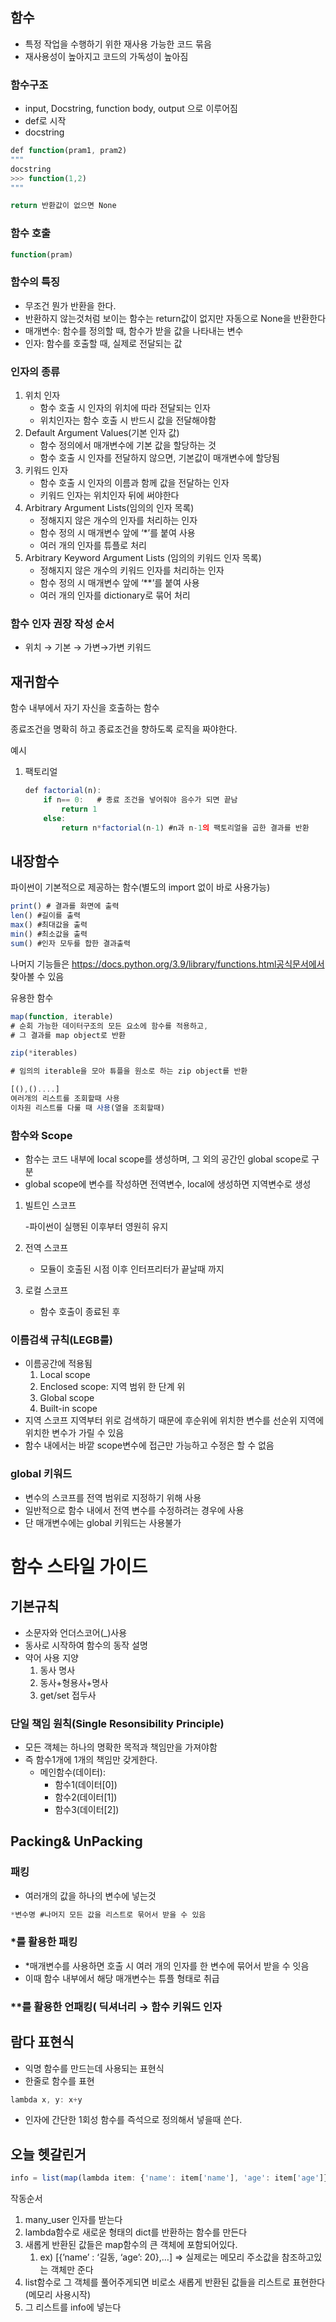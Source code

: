 ## 함수

- 특정 작업을 수행하기 위한 재사용 가능한 코드 묶음
- 재사용성이 높아지고 코드의 가독성이 높아짐

### 함수구조

- input, Docstring, function body, output 으로 이루어짐
- def로 시작
- docstring

```jsx
def function(pram1, pram2)
"""
docstring
>>> function(1,2)
"""

return 반환값이 없으면 None
```

### 함수 호출

```jsx
function(pram)
```

### 함수의 특징

- 무조건 뭔가 반환을 한다.
- 반환하지 않는것처럼 보이는 함수는 return값이 없지만 자동으로 None을 반환한다
- 매개변수: 함수를 정의할 때, 함수가 받을 값을 나타내는 변수
- 인자: 함수를 호출할 때, 실제로 전달되는 값

### 인자의 종류

1. 위치 인자
    - 함수 호출 시 인자의 위치에 따라 전달되는 인자
    - 위치인자는 함수 호출 시 반드시 값을 전달해야함
2. Default Argument Values(기본 인자 값)
    - 함수 정의에서 매개변수에 기본 값을 할당하는 것
    - 함수 호출 시 인자를 전달하지 않으면, 기본값이 매개변수에 할당됨
3. 키워드 인자
    - 함수 호출 시 인자의 이름과 함께 값을 전달하는 인자
    - 키워드 인자는 위치인자 뒤에 써야한다
4. Arbitrary Argument Lists(임의의 인자 목록)
    - 정해지지 않은 개수의 인자를 처리하는 인자
    - 함수 정의 시 매개변수 앞에 ‘*’를 붙여 사용
    - 여러 개의 인자를 튜플로 처리
5. Arbitrary Keyword Argument Lists (임의의 키워드 인자 목록)
    - 정해지지 않은 개수의 키워드 인자를 처리하는 인자
    - 함수 정의 시 매개변수 앞에 ‘**’를 붙여 사용
    - 여러 개의 인자를 dictionary로 묶어 처리

### 함수 인자 권장 작성 순서

- 위치 → 기본 → 가변→가변 키워드

## 재귀함수

함수 내부에서 자기 자신을 호출하는 함수

종료조건을 명확히 하고 종료조건을 향하도록 로직을 짜야한다.

예시

1. 팩토리얼
    
    ```jsx
    def factorial(n):
    	if n== 0:   # 종료 조건을 넣어줘야 음수가 되면 끝남
    		return 1
    	else:
    		return n*factorial(n-1) #n과 n-1의 팩토리얼을 곱한 결과를 반환
    ```
    

## 내장함수

파이썬이 기본적으로 제공하는 함수(별도의 import 없이 바로 사용가능)

```jsx
print() # 결과를 화면에 출력
len() #길이를 출력
max() #최대값을 출력
min() #최소값을 출력
sum() #인자 모두를 합한 결과출력

```

나머지 기능들은 https://docs.python.org/3.9/library/functions.html공식문서에서 찾아볼 수 있음

유용한 함수

```jsx
map(function, iterable)
# 순회 가능한 데이터구조의 모든 요소에 함수를 적용하고,
# 그 결과를 map object로 반환

zip(*iterables)

# 임의의 iterable을 모아 튜플을 원소로 하는 zip object를 반환

[(),()....]
여러개의 리스트를 조회할때 사용
이차원 리스트를 다룰 때 사용(열을 조회할때)

```

### 함수와 Scope

- 함수는 코드 내부에 local scope를 생성하며, 그 외의 공간인 global scope로 구분
- global scope에 변수를 작성하면 전역변수, local에 생성하면 지역변수로 생성

1. 빌트인 스코프
    
    -파이썬이 실행된 이후부터 영원히 유지
    
2. 전역 스코프
    - 모듈이 호출된 시점 이후 인터프리터가 끝날때 까지
3. 로컬 스코프
    - 함수 호출이 종료된 후

### 이름검색 규칙(LEGB룰)

- 이름공간에 적용됨
    1. Local scope
    2. Enclosed scope: 지역 범위 한 단계 위
    3. Global scope
    4. Built-in scope
- 지역 스코프 지역부터 위로 검색하기 때문에 후순위에 위치한 변수를 선순위 지역에 위치한 변수가 가릴 수 있음
- 함수 내에서는 바깥 scope변수에 접근만 가능하고 수정은 할 수 없음

### global 키워드

- 변수의 스코프를 전역 범위로 지정하기 위해 사용
- 일반적으로 함수 내에서 전역 변수를 수정하려는 경우에 사용
- 단 매개변수에는 global 키워드는 사용불가

# 함수 스타일 가이드

## 기본규칙

- 소문자와 언더스코어(_)사용
- 동사로 시작하여 함수의 동작 설명
- 약어 사용 지양
    1. 동사 명사
    2. 동사+형용사+명사
    3. get/set 접두사

### 단일 책임 원칙(Single Resonsibility Principle)

- 모든 객체는 하나의 명확한 목적과 책임만을 가져야함
- 즉 함수1개에 1개의 책임만 갖게한다.
    - 메인함수(데이터):
        - 함수1(데이터[0])
        - 함수2(데이터[1])
        - 함수3(데이터[2])

## Packing& UnPacking

### 패킹

- 여러개의 값을 하나의 변수에 넣는것

```jsx
*변수명 #나머지 모든 값을 리스트로 묶어서 받을 수 있음
```

### *를 활용한 패킹

- *매개변수를 사용하면 호출 시 여러 개의 인자를 한 변수에 묶어서 받을 수 잇음
- 이때 함수 내부에서 해당 매개변수는 튜플 형태로 취급

### **를 활용한 언패킹( 딕셔너리 → 함수 키워드 인자

## 람다 표현식

- 익명 함수를 만드는데 사용되는 표현식
- 한줄로 함수를 표현

```jsx
lambda x, y: x+y
```

- 인자에 간단한 1회성 함수를 즉석으로 정의해서 넣을때 쓴다.

## 오늘 헷갈린거

```jsx
info = list(map(lambda item: {'name': item['name'], 'age': item['age']}, many_user))
```

작동순서

1. many_user 인자를 받는다
2. lambda함수로 새로운 형태의 dict를 반환하는 함수를 만든다
3. 새롭게 반환된 값들은 map함수의 큰 객체에 포함되어있다.
    1. ex) [{’name’ : ‘길동, ‘age’: 20},…] ⇒ 실제로는 메모리 주소값을 참조하고있는 객체만 준다
4. list함수로 그 객체를 풀어주게되면 비로소 새롭게 반환된 값들을 리스트로 표현한다(메모리 사용시작)
5. 그 리스트를 info에 넣는다